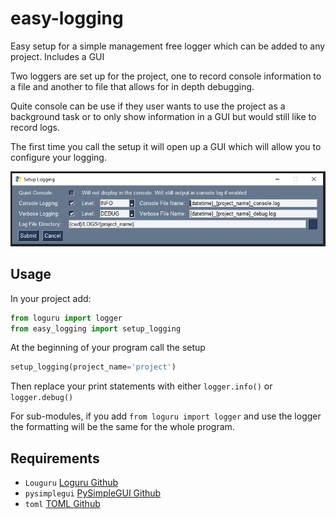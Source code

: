# easy-logging
Easy setup for a simple management free logger which can be added to any project. Includes a GUI

Two loggers are set up for the project, one to record console information to a file and another to file that allows for in depth debugging. 

Quite console can be use if they user wants to use the project as a background task or to only show information in a GUI but would still like to record logs.

The first time you call the setup it will open up a GUI which will allow you to configure your logging.

![Image of Yaktocat](https://github.com/akgre/easy-logging/blob/main/docs/img/setup_gui.PNG?raw=true)

## Usage
In your project add:
```Python
from loguru import logger
from easy_logging import setup_logging
```
At the beginning of your program call the setup
```Python
setup_logging(project_name='project')
```
Then replace your print statements with either ```logger.info()``` or ```logger.debug()```

For sub-modules, if you add ```from loguru import logger``` and use the logger the formatting will be the same for the whole program.

## Requirements

* `Louguru` [Loguru Github](https://github.com/Delgan/loguru)
* `pysimplegui` [PySimpleGUI Github](https://github.com/PySimpleGUI/PySimpleGUI)
* `toml` [TOML Github](https://github.com/toml-lang/toml)